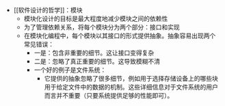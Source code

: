 - [[软件设计的哲学]]：模块
	- 模块化设计的目标是最大程度地减少模块之间的依赖性
	- 为了管理依赖关系，将每个模块分为两个部分：接口和实现
	- 在模块化编程中，每个模块以其接口的形式提供抽象。抽象容易出现两个常见错误：
		- 一是：包含非重要的细节。这让接口变得复杂
		- 二是：忽略了真正重要的细节。这导致模糊不清
		- 一个好的例子是文件系统：
			- 它提供的抽象忽略了很多细节，例如用于选择存储设备上的哪些块用于给定文件中的数据的机制。这些详细信息对于文件系统的用户而言并不重要（只要系统提供足够的性能即可）。